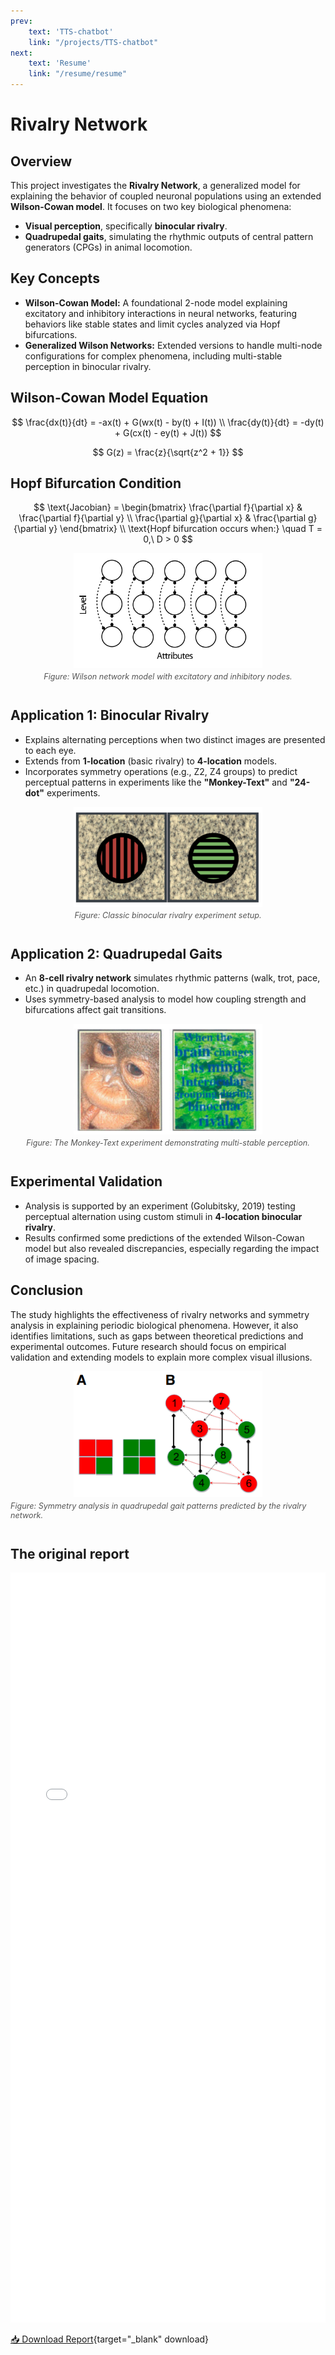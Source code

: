 ```yaml
---
prev: 
    text: 'TTS-chatbot'
    link: "/projects/TTS-chatbot"
next: 
    text: 'Resume'
    link: "/resume/resume"
---
```

<style>
.figure {
  display: flex;
  flex-direction: column;
  align-items: center;
  margin: 1em 0;
}
.figure img {
  max-width: 60%;
}
.caption {
  font-size: 0.9em;
  color: #555;
  margin-top: 0.5em;
  font-style: italic;
}

.resume-fallback {
  display: none;
}
@media (max-width: 768px) {
  .resume-wrapper iframe {
    display: none;
  }
  .resume-fallback {
    display: block;
    text-align: center;
    margin-top: 1em;
  }
}
</style>

# Rivalry Network

## Overview

This project investigates the **Rivalry Network**, a generalized model for explaining the behavior of coupled neuronal populations using an extended **Wilson-Cowan model**. It focuses on two key biological phenomena:
- **Visual perception**, specifically **binocular rivalry**.
- **Quadrupedal gaits**, simulating the rhythmic outputs of central pattern generators (CPGs) in animal locomotion.

## Key Concepts

- **Wilson-Cowan Model:** A foundational 2-node model explaining excitatory and inhibitory interactions in neural networks, featuring behaviors like stable states and limit cycles analyzed via Hopf bifurcations.
- **Generalized Wilson Networks:** Extended versions to handle multi-node configurations for complex phenomena, including multi-stable perception in binocular rivalry.

## Wilson-Cowan Model Equation

$$ 
\frac{dx(t)}{dt} = -ax(t) + G(wx(t) - by(t) + I(t)) \\
\frac{dy(t)}{dt} = -dy(t) + G(cx(t) - ey(t) + J(t)) 
$$

$$ 
G(z) = \frac{z}{\sqrt{z^2 + 1}}
$$

## Hopf Bifurcation Condition

$$
\text{Jacobian} = \begin{bmatrix} \frac{\partial f}{\partial x} & \frac{\partial f}{\partial y} \\ \frac{\partial g}{\partial x} & \frac{\partial g}{\partial y} \end{bmatrix} \\
\text{Hopf bifurcation occurs when:} \quad T = 0,\ D > 0
$$

<div class="figure">
    <img src="/images/rivalry_network/wilson_network.png" alt="Wilson Network Example">
    <p class="caption">Figure: Wilson network model with excitatory and inhibitory nodes.</p>
</div>

## Application 1: Binocular Rivalry
- Explains alternating perceptions when two distinct images are presented to each eye.
- Extends from **1-location** (basic rivalry) to **4-location** models.
- Incorporates symmetry operations (e.g., Z2, Z4 groups) to predict perceptual patterns in experiments like the **"Monkey-Text"** and **"24-dot"** experiments.

<div class="figure">
    <img src="/images/rivalry_network/binocular.png" alt="Binocular Rivalry Experiment">
    <p class="caption">Figure: Classic binocular rivalry experiment setup.</p>
</div>

## Application 2: Quadrupedal Gaits
- An **8-cell rivalry network** simulates rhythmic patterns (walk, trot, pace, etc.) in quadrupedal locomotion.
- Uses symmetry-based analysis to model how coupling strength and bifurcations affect gait transitions.

<div class="figure">
    <img src="/images/rivalry_network/monkey_text1.png" alt="Monkey-Text Experiment">
    <p class="caption">Figure: The Monkey-Text experiment demonstrating multi-stable perception.</p>
</div>

## Experimental Validation
- Analysis is supported by an experiment (Golubitsky, 2019) testing perceptual alternation using custom stimuli in **4-location binocular rivalry**.
- Results confirmed some predictions of the extended Wilson-Cowan model but also revealed discrepancies, especially regarding the impact of image spacing.

## Conclusion
The study highlights the effectiveness of rivalry networks and symmetry analysis in explaining periodic biological phenomena. However, it also identifies limitations, such as gaps between theoretical predictions and experimental outcomes. Future research should focus on empirical validation and extending models to explain more complex visual illusions.

<div class="figure">
    <img src="/images/rivalry_network/3.4.2.png" alt="Quadrupedal Gaits Symmetry Model">
    <p class="caption">Figure: Symmetry analysis in quadrupedal gait patterns predicted by the rivalry network.</p>
</div>


## The original report
<div class="resume-wrapper">
  <iframe 
      src="/Rivalry_Network.pdf#zoom=fitH" 
      type="application/pdf" 
      width="100%" 
      height="1200" 
      style="border: none; overflow: hidden;"
  ></iframe>
  <div class="resume-fallback">
    <p>PDF preview unavailable in this view. Please download instead:</p>
    <p><a href="/Rivalry_Network.pdf" target="_blank" download>📥 Download Report</a></p>
  </div>
</div>

[📥 Download Report](/Rivalry_Network.pdf){target="_blank" download}

